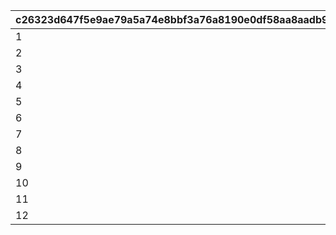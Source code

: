 |c26323d647f5e9ae79a5a74e8bbf3a76a8190e0df58aa8aadb96ed9bb895b051|40bf329f1f32c715d7bf087b4969a5b63cb4aaa64a6a9021e0c3e71d982da94a|98cb268c9b7a2ff9503455ac26d472179320e42b09f79b7084db572fc61f5fec|91386e164953a1f80edaae1546bf7cfa35ea8e2ee5546f96eeba1b68c6c8695d|591e3d1d348b03957de930e1f38a892bfab0209410abf61946501582b96fc2ec|
| --- | --- | --- | --- | --- |
|1|30109001|8|91002|100|
|2|30109001|2|20002|10|
|3|30109002|8|91002|100|
|4|30109002|12|94002|40000|
|5|30109003|8|91002|300|
|6|30109004|8|91002|500|
|7|30109005|8|91002|500|
|8|30109005|12|94002|1000000|
|9|30109006|8|91002|500|
|10|30109006|12|94002|500000|
|11|30110001|8|91002|600|
|12|30110006|12|94002|200000|